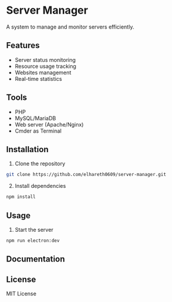 # Server Manager

A system to manage and monitor servers efficiently.

## Features

- Server status monitoring
- Resource usage tracking
- Websites management
- Real-time statistics

## Tools

- PHP
- MySQL/MariaDB
- Web server (Apache/Nginx)
- Cmder as Terminal

## Installation

1. Clone the repository
```bash
git clone https://github.com/elhareth0609/server-manager.git
```

2. Install dependencies
```bash
npm install
```

## Usage

1. Start the server
```bash
npm run electron:dev
```

## Documentation

## License

MIT License